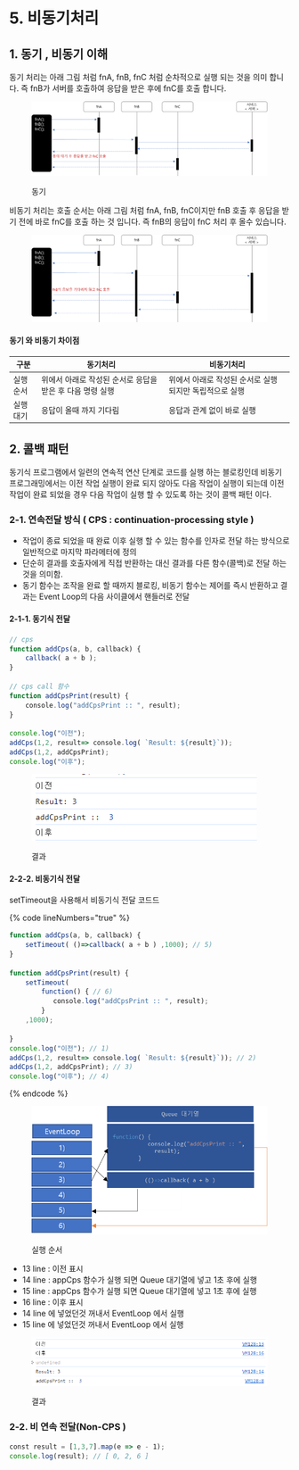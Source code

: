 # 5. 비동기처리

## 1. 동기 , 비동기 이해

동기 처리는 아래 그림 처럼 fnA, fnB, fnC 처럼 순차적으로 실행 되는 것을 의미 합니다. 즉 fnB가 서버를 호출하여 응답을 받은 후에 fnC를 호출 합니다.

<figure><img src="../../.gitbook/assets/image (129).png" alt=""><figcaption><p>동기 </p></figcaption></figure>

비동기 처리는 호출 순서는 아래 그림 처럼 fnA, fnB, fnC이지만 fnB 호출 후 응답을 받기 전에 바로 fnC를 호출 하는 것 입니다. 즉 fnB의 응답이 fnC 처리 후 올수 있습니다.

<figure><img src="../../.gitbook/assets/image (130).png" alt=""><figcaption></figcaption></figure>

#### 동기 와 비동기 차이점

| 구분   | 동기처리                              | 비동기처리                           |
| ---- | --------------------------------- | ------------------------------- |
| 실행순서 | 위에서 아래로 작성된 순서로 응답을 받은 후 다음 명령 실행 | 위에서 아래로 작성된 순서로 실행 되지만 독립적으로 실행 |
| 실행대기 | 응답이 올때 까지 기다림                     | 응답과 관계 없이 바로 실행                 |

## 2. 콜백 패턴

동기식 프로그램에서 일련의 연속적 연산 단계로 코드를 실행 하는 블로킹인데 비동기 프로그래밍에서는 이전 작업 실행이 완료 되지 않아도 다음 작업이 실행이 되는데 이전 작업이 완료 되었을 경우 다음 작업이 실행 할 수 있도록 하는 것이 콜백 패턴 이다.

### 2-1. 연속전달 방식 ( CPS : continuation-processing style )

* 작업이 종료 되었을 때 완료 이후 실행 할 수 있는 함수를 인자로 전달 하는 방식으로 일반적으로 마지막 파라메터에 정의&#x20;
* 단순히 결과를 호출자에게 직접 반환하는 대신 결과를 다른 함수(콜백)로 전달 하는 것을 의미함.&#x20;
* 동기 함수는 조작을 완료 할 때까지 블로킹, 비동기 함수는 제어를 즉시 반환하고 결과는 Event Loop의 다음 사이클에서 핸들러로 전달

#### 2-1-1. 동기식 전달

```javascript
// cps 
function addCps(a, b, callback) {
    callback( a + b );
}

// cps call 함수 
function addCpsPrint(result) {
    console.log("addCpsPrint :: ", result);
}

console.log("이전");
addCps(1,2, result=> console.log( `Result: ${result}`));
addCps(1,2, addCpsPrint);
console.log("이후");
```

<figure><img src="../../.gitbook/assets/image (165).png" alt=""><figcaption><p>결과</p></figcaption></figure>

#### 2-2-2. 비동기식 전달

setTimeout을 사용해서 비동기식 전달 코드드

{% code lineNumbers="true" %}
```javascript
function addCps(a, b, callback) {
    setTimeout( ()=>callback( a + b ) ,1000); // 5)
}

function addCpsPrint(result) {
    setTimeout( 
        function() { // 6)
           console.log("addCpsPrint :: ", result);
        }
    ,1000);
   
}
console.log("이전"); // 1) 
addCps(1,2, result=> console.log( `Result: ${result}`)); // 2)
addCps(1,2, addCpsPrint); // 3)
console.log("이후"); // 4)
```
{% endcode %}

<figure><img src="../../.gitbook/assets/image (169).png" alt="" width="500"><figcaption><p>실행 순서</p></figcaption></figure>

* 13 line : 이전 표시
* 14 line : appCps 함수가 실행 되면 Queue 대기열에 넣고 1초 후에 실행
* 15 line : appCps 함수가 실행 되면 Queue 대기열에 넣고 1초 후에 실행
* 16 line : 이후 표시
* 14 line 에 넣었던것 꺼내서 EventLoop 에서 실행
* 15 line 에 넣었던것 꺼내서 EventLoop 에서 실행

<figure><img src="../../.gitbook/assets/image (166).png" alt=""><figcaption><p>결과</p></figcaption></figure>

### 2-2. 비 연속 전달(Non-CPS )

```javascript
const result = [1,3,7].map(e => e - 1);
console.log(result); // [ 0, 2, 6 ]
```

